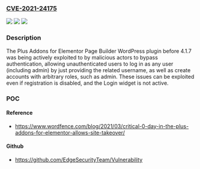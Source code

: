 ### [CVE-2021-24175](https://cve.mitre.org/cgi-bin/cvename.cgi?name=CVE-2021-24175)
![](https://img.shields.io/static/v1?label=Product&message=The%20Plus%20Addons%20for%20Elementor%20Page%20Builder&color=blue)
![](https://img.shields.io/static/v1?label=Version&message=4.1.7%3C%204.1.7%20&color=brighgreen)
![](https://img.shields.io/static/v1?label=Vulnerability&message=CWE-287%20Improper%20Authentication&color=brighgreen)

### Description

The Plus Addons for Elementor Page Builder WordPress plugin before 4.1.7 was being actively exploited to by malicious actors to bypass authentication, allowing unauthenticated users to log in as any user (including admin) by just providing the related username, as well as create accounts with arbitrary roles, such as admin. These issues can be exploited even if registration is disabled, and the Login widget is not active.

### POC

#### Reference
- https://www.wordfence.com/blog/2021/03/critical-0-day-in-the-plus-addons-for-elementor-allows-site-takeover/

#### Github
- https://github.com/EdgeSecurityTeam/Vulnerability

